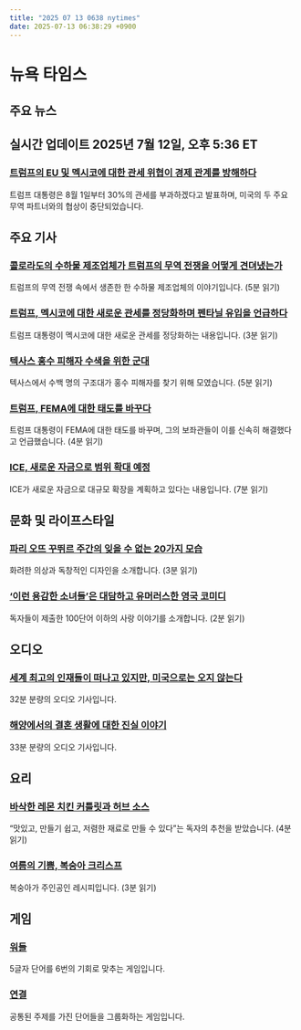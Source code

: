 ```yaml
---
title: "2025 07 13 0638 nytimes"
date: 2025-07-13 06:38:29 +0900
---
```


# 뉴욕 타임스
## 주요 뉴스

## 실시간 업데이트 **2025년 7월 12일, 오후 5:36 ET**
### [트럼프의 EU 및 멕시코에 대한 관세 위협이 경제 관계를 방해하다](https://www.nytimes.com/live/2025/07/12/us/trump-news)
 트럼프 대통령은 8월 1일부터 30%의 관세를 부과하겠다고 발표하며, 미국의 두 주요 무역 파트너와의 협상이 중단되었습니다.

## 주요 기사
### [콜로라도의 수하물 제조업체가 트럼프의 무역 전쟁을 어떻게 견뎌냈는가](https://www.nytimes.com/2025/07/11/business/trump-tariffs-eagle-creek.html)
 트럼프의 무역 전쟁 속에서 생존한 한 수하물 제조업체의 이야기입니다. (5분 읽기)
### [트럼프, 멕시코에 대한 새로운 관세를 정당화하며 펜타닐 유입을 언급하다](https://www.nytimes.com/2025/07/12/business/trump-tariffs-mexico.html)
 트럼프 대통령이 멕시코에 대한 새로운 관세를 정당화하는 내용입니다. (3분 읽기)
### [텍사스 홍수 피해자 수색을 위한 군대](https://www.nytimes.com/2025/07/12/nyregion/an-army-of-searchers-combs-the-banks-of-the-guadalupe-for-the-missing.html)
 텍사스에서 수백 명의 구조대가 홍수 피해자를 찾기 위해 모였습니다. (5분 읽기)
### [트럼프, FEMA에 대한 태도를 바꾸다](https://www.nytimes.com/2025/07/12/us/politics/trump-fema-texas-flood.html)
 트럼프 대통령이 FEMA에 대한 태도를 바꾸며, 그의 보좌관들이 이를 신속히 해결했다고 언급했습니다. (4분 읽기)
### [ICE, 새로운 자금으로 범위 확대 예정](https://www.nytimes.com/2025/07/12/us/politics/ice-expansion-concerns.html)
 ICE가 새로운 자금으로 대규모 확장을 계획하고 있다는 내용입니다. (7분 읽기)

## 문화 및 라이프스타일
### [파리 오뜨 꾸뛰르 주간의 잊을 수 없는 20가지 모습](https://www.nytimes.com/2025/07/11/style/paris-couture-week-best-looks.html)
 화려한 의상과 독창적인 디자인을 소개합니다. (3분 읽기)
### [‘이런 용감한 소녀들’은 대담하고 유머러스한 영국 코미디](https://www.nytimes.com/2025/07/09/style/tiny-modern-love-stories-i-was-less-than-half-her-age.html)
 독자들이 제출한 100단어 이하의 사랑 이야기를 소개합니다. (2분 읽기)

## 오디오
### [세계 최고의 인재들이 떠나고 있지만, 미국으로는 오지 않는다](https://www.nytimes.com/2025/07/09/opinion/united-states-migration.html)
 32분 분량의 오디오 기사입니다.
### [해양에서의 결혼 생활에 대한 진실 이야기](https://www.nytimes.com/2025/07/11/books/review/podcast-sophie-elmhirst-marriage-at-sea.html)
 33분 분량의 오디오 기사입니다.

## 요리
### [바삭한 레몬 치킨 커틀릿과 허브 소스](https://cooking.nytimes.com/recipes/1023865-crispy-lemon-chicken-cutlets-with-salmoriglio-sauce)
 “맛있고, 만들기 쉽고, 저렴한 재료로 만들 수 있다”는 독자의 추천을 받았습니다. (4분 읽기)
### [여름의 기쁨, 복숭아 크리스프](https://cooking.nytimes.com/recipes/1024392-peach-crisp)
 복숭아가 주인공인 레시피입니다. (3분 읽기)

## 게임
### [워들](https://www.nytimes.com/games/wordle/index.html)
 5글자 단어를 6번의 기회로 맞추는 게임입니다.
### [연결](https://www.nytimes.com/games/connections?GAMES_connectionsRollout_1130=1_ConnectionsV2)
 공통된 주제를 가진 단어들을 그룹화하는 게임입니다.